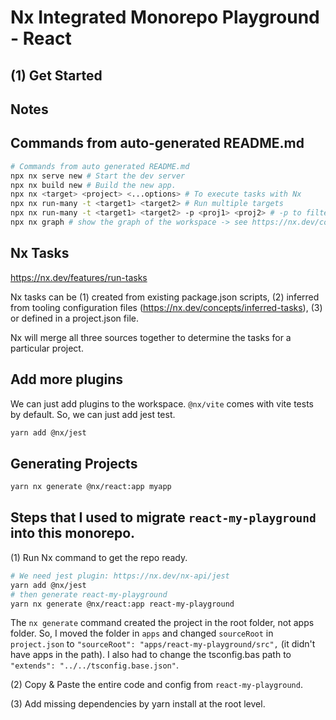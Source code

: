 # Nx Integrated Monorepo Playground - React

## (1) Get Started

## Notes

## Commands from auto-generated README.md

```bash
# Commands from auto generated README.md
npx nx serve new # Start the dev server
npx nx build new # Build the new app.
npx nx <target> <project> <...options> # To execute tasks with Nx
npx nx run-many -t <target1> <target2> # Run multiple targets
npx nx run-many -t <target1> <target2> -p <proj1> <proj2> # -p to filter projects
npx nx graph # show the graph of the workspace -> see https://nx.dev/core-features/explore-graph
```

## Nx Tasks

https://nx.dev/features/run-tasks

Nx tasks can be
(1) created from existing package.json scripts,
(2) inferred from tooling configuration files (https://nx.dev/concepts/inferred-tasks),
(3) or defined in a project.json file.

Nx will merge all three sources together to determine the tasks for a particular project.

## Add more plugins

We can just add plugins to the workspace. `@nx/vite` comes with vite tests by default. So, we can just add jest test.

```bash
yarn add @nx/jest
```

## Generating Projects

```bash
yarn nx generate @nx/react:app myapp
```

## Steps that I used to migrate `react-my-playground` into this monorepo.

(1) Run Nx command to get the repo ready.

```bash
# We need jest plugin: https://nx.dev/nx-api/jest
yarn add @nx/jest
# then generate react-my-playground
yarn nx generate @nx/react:app react-my-playground
```

The `nx generate` command created the project in the root folder, not apps folder. So, I moved the folder in `apps` and changed `sourceRoot` in `project.json` to `"sourceRoot": "apps/react-my-playground/src",` (it didn't have apps in the path). I also had to change the tsconfig.bas path to ` "extends": "../../tsconfig.base.json"`.

(2) Copy & Paste the entire code and config from `react-my-playground`.

(3) Add missing dependencies by yarn install at the root level.
